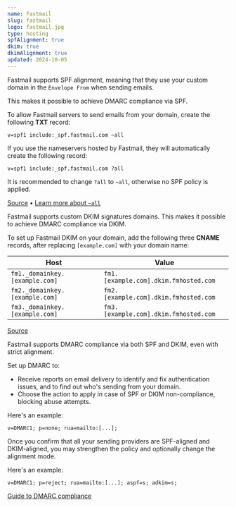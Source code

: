```yaml
---
name: Fastmail
slug: fastmail
logo: fastmail.jpg
type: hosting
spfAlignment: true
dkim: true
dkimAlignment: true
updated: 2024-10-05
---
```


<script>
  import Block from '$lib/block.svelte';
</script>

<Block title="SPF">

Fastmail supports SPF alignment, meaning that they use your custom domain in the `Envelope From` when sending emails.

This makes it possible to achieve DMARC compliance via SPF.

To allow Fastmail servers to send emails from your domain, create the following **TXT** record:

```
v=spf1 include:_spf.fastmail.com ~all
```

If you use the nameservers hosted by Fastmail, they will automatically create the following record:

```
v=spf1 include:_spf.fastmail.com ?all
```

It is recommended to change `?all` to `~all`, otherwise no SPF policy is applied.

[Source](https://www.fastmail.help/hc/en-us/articles/360060591153-Manual-DNS-configuration) • [Learn more about `~all`](https://dmarcwise.io/learn/email/spf/setup)

</Block>

<Block title="DKIM">

Fastmail supports custom DKIM signatures domains. This makes it possible to achieve DMARC compliance via DKIM.

To set up Fastmail DKIM on your domain, add the following three **CNAME** records, after replacing `[example.com]` with your domain name:

| Host                                 | Value                               |
| ------------------------------------ | ----------------------------------- |
| `fm1._domainkey.[example.com]` | `fm1.[example.com].dkim.fmhosted.com` |
| `fm2._domainkey.[example.com]` | `fm2.[example.com].dkim.fmhosted.com` |
| `fm3._domainkey.[example.com]` | `fm3.[example.com].dkim.fmhosted.com` |

[Source](https://www.fastmail.help/hc/en-us/articles/360060591153-Manual-DNS-configuration)

</Block>

<Block title="DMARC">

Fastmail supports DMARC compliance via both SPF and DKIM, even with strict alignment.

Set up DMARC to:

- Receive reports on email delivery to identify and fix authentication issues, and to find out who's sending from your domain.
- Choose the action to apply in case of SPF or DKIM non-compliance, blocking abuse attempts.

Here's an example:

```
v=DMARC1; p=none; rua=mailto:[...];
```

Once you confirm that all your sending providers are SPF-aligned and DKIM-aligned, you may strengthen the policy and optionally change the alignment mode.

Here's an example:

```
v=DMARC1; p=reject; rua=mailto:[...]; aspf=s; adkim=s;
```

[Guide to DMARC compliance](https://dmarcwise.io/docs/guide-to-dmarc-compliance)

</Block>

